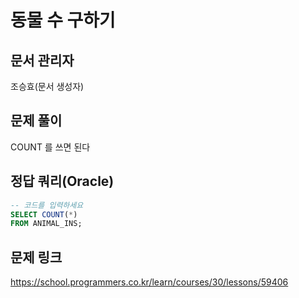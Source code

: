 # 동물 수 구하기
## 문서 관리자
조승효(문서 생성자)
## 문제 풀이
COUNT 를 쓰면 된다
## 정답 쿼리(Oracle)
``` sql
-- 코드를 입력하세요
SELECT COUNT(*)
FROM ANIMAL_INS;
```
## 문제 링크
https://school.programmers.co.kr/learn/courses/30/lessons/59406